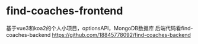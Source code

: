 # find-coaches-frontend
基于vue3和koa2的个人小项目，optionsAPI，MongoDB数据库
后端代码看find-coaches-backend
https://github.com/18845778092/find-coaches-backend
